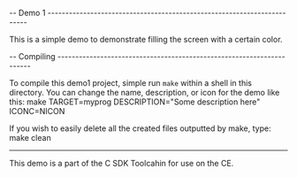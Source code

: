 -- Demo 1 ------------------------------------------------------------------------

This is a simple demo to demonstrate filling the screen with a certain color.

-- Compiling ----------------------------------------------------------------------

To compile this demo1 project, simple run `make` within a shell in
this directory. You can change the name, description,
or icon for the demo like this:
    make TARGET=myprog DESCRIPTION="Some description here" ICONC=NICON

If you wish to easily delete all the created files outputted by make, type:
    make clean

----------------------------------------------------------------------------------

This demo is a part of the C SDK Toolcahin for use on the CE.